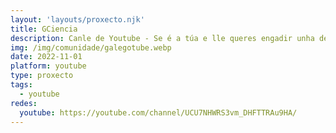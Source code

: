 ```yaml
---
layout: 'layouts/proxecto.njk'
title: GCiencia
description: Canle de Youtube - Se é a túa e lle queres engadir unha descripción e etiquetas, ponte en contacto con nós.
img: /img/comunidade/galegotube.webp
date: 2022-11-01
platform: youtube
type: proxecto
tags:
  - youtube
redes:
  youtube: https://youtube.com/channel/UCU7NHWRS3vm_DHFTTRAu9HA/
---
```


